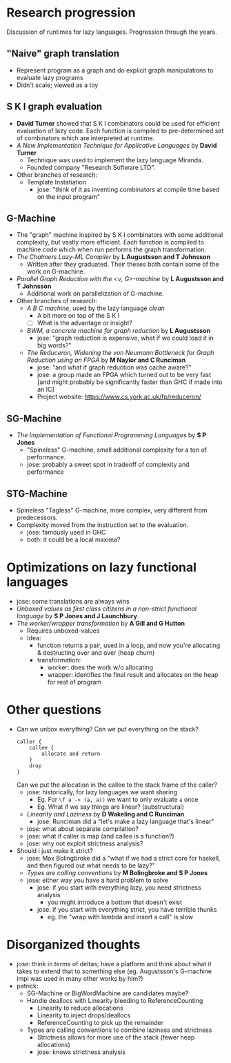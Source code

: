# Research progression

Discussion of runtimes for lazy languages. Progression through the years.

## "Naive" graph translation

- Represent program as a graph and do explicit graph manipulations to evaluate
  lazy programs
- Didn't scale; viewed as a toy

## S K I graph evaluation

- **David Turner** showed that S K I combinators could be used for efficient
  evaluation of lazy code. Each function is compiled to pre-determined set of
  combinators which are interpreted at runtime.
- _A New Implementation Technique for Applicative Languages_ by
  **David Turner**
    - Technique was used to implement the lazy language Miranda.
    - Founded company "Research Software LTD".
- Other branches of research:
    - Template Instatiation
        - jose: "think of it as inventing combinators at compile time based on
          the input program"

## G-Machine

- The "graph" machine inspired by S K I combinators with some additional
  complexity, but vastly more efficient. Each function is compiled to machine
  code which when run performs the graph transformation.
- _The Chalmers Lazy-ML Compiler_ by **L Augustsson and T Johnsson**
    * Written after they graduated. Their theses both contain some of the work
      on G-machine.
- _Parallel Graph Reduction with the <ν, G>-machine_ by **L Augustsson and T
  Johnsson**
    * Additional work on parallelization of G-machine.
- Other branches of research:
    - _A B C machine_, used by the lazy language _clean_
        - A bit more on top of the S K I
        - [ ] What is the advantage or insight?
    - _BWM, a concrete machine for graph reduction_ by **L Augustsson**
        - jose: "graph reduction is expensive, what if we could load it in big words?"
    - _The Reduceron, Widening the von Neumann Bottleneck for Graph Reduction using an FPGA_ by **M Naylor and C Runciman**
        - jose: "and what if graph reduction was cache aware?"
        - jose: a group made an FPGA which turned out to be very fast [and
          might probably be significantly faster than GHC if made into an IC]
        - Project website: <https://www.cs.york.ac.uk/fp/reduceron/>

## SG-Machine

- _The Implementation of Functional Programming Languages_ by **S P Jones**
    - "Spineless" G-machine, small additional complexity for a ton of
      performance.
    - jose: probably a sweet spot in tradeoff of complexity and performance

## STG-Machine

- Spineless "Tagless" G-machine, more complex, very different from
  predecessors.
- Complexity moved from the instruction set to the evaluation.
    - jose: famously used in GHC
    - both: it could be a local maxima?

# Optimizations on lazy functional languages

- jose: some translations are always wins
- _Unboxed values as first class citizens in a non-strict functional language_
  by **S P Jones and J Launchbury**
- _The worker/wrapper transformation_ by **A Gill and G Hutton**
    * Requires unboxed-values
    * Idea:
        * function returns a pair, used in a loop, and now you're
          allocating & destructing over and over (heap churn)
        * transformation:
            - worker: does the work w/o allocating
            - wrapper: identifies the final result and allocates on the heap
              for rest of program

# Other questions

* Can we unbox everything? Can we put everything on the stack?
  ```
  caller {
      callee {
          allocate and return
      }
      drop
  }
  ```
  Can we put the allocation in the callee to the stack frame of the caller?
    * jose: historically, for lazy languages we want sharing
        * Eg. For `\f a -> (a, a))` we want to only evaluate `a` once
        * Eg. What if we say things are linear? (substructural)
    * _Linearity and Laziness_ by **D Wakeling and C Runciman**
        * jose: Runciman did a "let's make a lazy language that's
          linear"
    * jose: what about separate compilation?
    * jose: what if caller is map (and callee is a function?)
    * jose: why not exploit strictness analysis?
* Should i just make it strict?
    * jose: Max Bolingbroke did a "what if we had a strict core for haskell,
      and then figured out what needs to be lazy?"
    * _Types are calling conventions_ by **M Bolingbroke and S P Jones**
    * jose: either way you have a hard problem to solve
        * jose: if you start with everything lazy, you need strictness analysis
            * you might introduce a bottom that doesn't exist
        * jose: if you start with everything strict, you have terrible thunks
            * eg. the "wrap with lambda and insert a call" is slow

# Disorganized thoughts

* jose: think in terms of deltas; have a platform and think about what it takes
  to extend that to something else (eg. Augustsson's G-machine impl was used in
  many other works by him?)
* patrick:
    * SG-Machine or BigWordMachine are candidates maybe?
    * Handle deallocs with Linearity bleeding to ReferenceCounting
        * Linearity to reduce allocations
        * Linearity to inject drops/deallocs
        * ReferenceCounting to pick up the remainder
    * Types are calling conventions to combine laziness and strictness
        * Strictness allows for more use of the stack (fewer heap allocations)
        * jose: knows strictness analysis

